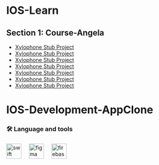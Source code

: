 



###
# IOS-Learn
## Section 1: Course-Angela

* [Xylophone Stub Project](https://github.com/G-Prometheus/xylophone)
* [Xylophone Stub Project](https://github.com/G-Prometheus/xylophone)
* [Xylophone Stub Project](https://github.com/G-Prometheus/xylophone)
* [Xylophone Stub Project](https://github.com/G-Prometheus/xylophone)
* [Xylophone Stub Project](https://github.com/G-Prometheus/xylophone)
* [Xylophone Stub Project](https://github.com/G-Prometheus/xylophone)
* [Xylophone Stub Project](https://github.com/G-Prometheus/xylophone)

# IOS-Development-AppClone
###

<h3 align="left">🛠 Language and tools</h3>

###
###


<div align="left">
  <img src="https://cdn.jsdelivr.net/gh/devicons/devicon/icons/swift/swift-original.svg" height="40" alt="swift logo"  />
  <img width="12" />
  <img src="https://cdn.jsdelivr.net/gh/devicons/devicon/icons/figma/figma-original.svg" height="40" alt="figma logo"  />
  <img width="12" />
  <img src="https://cdn.jsdelivr.net/gh/devicons/devicon/icons/firebase/firebase-plain.svg" height="40" alt="firebase logo"  />
</div>
